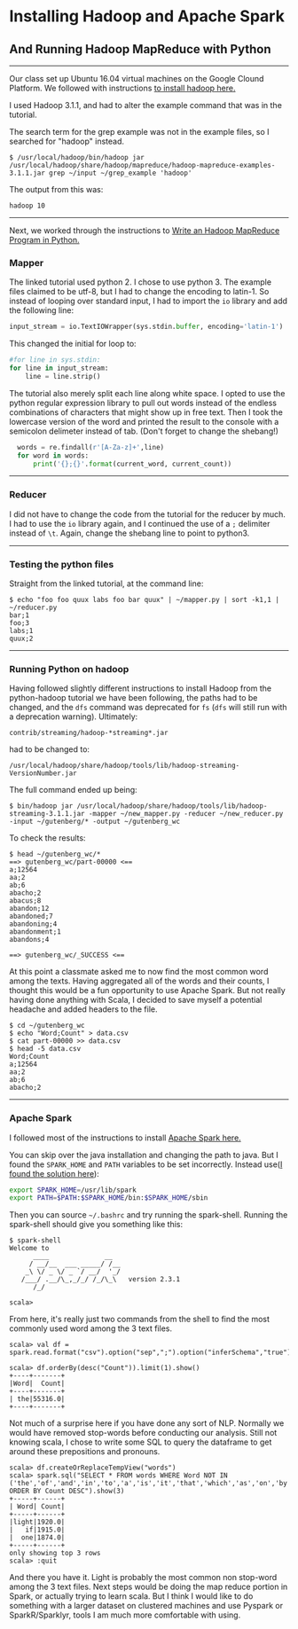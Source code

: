# Installing Hadoop and Apache Spark
## And Running Hadoop MapReduce with Python

---
Our class set up Ubuntu 16.04 virtual machines on the Google Clound Platform. We followed with instructions [to install hadoop here.](https://www.digitalocean.com/community/tutorials/how-to-install-hadoop-in-stand-alone-mode-on-ubuntu-16-04)

I used Hadoop 3.1.1, and had to alter the example command that was in
the tutorial.


The search term for the grep example was not in the example files, so I searched for "hadoop" instead.
```console
$ /usr/local/hadoop/bin/hadoop jar /usr/local/hadoop/share/hadoop/mapreduce/hadoop-mapreduce-examples-3.1.1.jar grep ~/input ~/grep_example 'hadoop'
```
The output from this was:
```console
hadoop 10
```
---
Next, we worked through the instructions to [Write an Hadoop MapReduce Program in Python.](https://www.michael-noll.com/tutorials/writing-an-hadoop-mapreduce-program-in-python/)


### Mapper

The linked tutorial used python 2. I chose to use python 3. The example files claimed to be utf-8, but I had to change the encoding to latin-1. So instead of looping over standard input, I had to import the `io` library and add the following line:
```python
input_stream = io.TextIOWrapper(sys.stdin.buffer, encoding='latin-1')
```
This changed the initial for loop to:
```python
#for line in sys.stdin:
for line in input_stream:
    line = line.strip()
  ```
  The tutorial also merely split each line along white space. I opted to use the python regular expression library to pull out words instead of the endless combinations of characters that might show up in free text. Then I took the lowercase version of the word and printed the result to the console with a semicolon delimeter instead of tab. (Don't forget to change the shebang!)
```python
  words = re.findall(r'[A-Za-z]+',line)
  for word in words:
      print('{};{}'.format(current_word, current_count))
```
---
### Reducer

I did not have to change the code from the tutorial for the reducer by much. I had to use the `io` library again, and I continued the use of a `;` delimiter instead of `\t`. Again, change the shebang line to point to python3.

---
### Testing the python files

Straight from the linked tutorial, at the command line:
```console
$ echo "foo foo quux labs foo bar quux" | ~/mapper.py | sort -k1,1 | ~/reducer.py
bar;1
foo;3
labs;1
quux;2
```
---
### Running Python on hadoop

Having followed slightly different instructions to install Hadoop from the python-hadoop tutorial we have been following, the paths had to be changed, and the `dfs` command was deprecated for `fs` (`dfs` will still run with a deprecation warning). Ultimately:
```console
contrib/streaming/hadoop-*streaming*.jar
```
had to be changed to:
```console
/usr/local/hadoop/share/hadoop/tools/lib/hadoop-streaming-VersionNumber.jar
```

The full command ended up being:
```console
$ bin/hadoop jar /usr/local/hadoop/share/hadoop/tools/lib/hadoop-streaming-3.1.1.jar -mapper ~/new_mapper.py -reducer ~/new_reducer.py -input ~/gutenberg/* -output ~/gutenberg_wc
```

To check the results:
```console
$ head ~/gutenberg_wc/*
==> gutenberg_wc/part-00000 <==
a;12564
aa;2
ab;6
abacho;2
abacus;8
abandon;12
abandoned;7
abandoning;4
abandonment;1
abandons;4

==> gutenberg_wc/_SUCCESS <==
```

At this point a classmate asked me to now find the most common word among the texts. Having aggregated all of the words and their counts, I thought this would be a fun opportunity to use Apache Spark. But not really having done anything with Scala, I decided to save myself a potential headache and added headers to the file.
```console
$ cd ~/gutenberg_wc
$ echo "Word;Count" > data.csv
$ cat part-00000 >> data.csv
$ head -5 data.csv
Word;Count
a;12564
aa;2
ab;6
abacho;2
```
---
### Apache Spark

I followed most of the instructions to install [Apache Spark here.](https://www.tutorialkart.com/apache-spark/install-latest-apache-spark-on-ubuntu-16/)

You can skip over the java installation and changing the path to java. But I found the `SPARK_HOME` and `PATH` variables to be set incorrectly. Instead use([I found the solution here](https://stackoverflow.com/questions/35620687/unable-to-run-spark-shell-from-bin)):
```bash
export SPARK_HOME=/usr/lib/spark
export PATH=$PATH:$SPARK_HOME/bin:$SPARK_HOME/sbin
```
Then you can source `~/.bashrc` and try running the spark-shell. Running the spark-shell should give you something like this:

```console
$ spark-shell
Welcome to
      ____              __
     / __/__  ___ _____/ /__
    _\ \/ _ \/ _ `/ __/  '_/
   /___/ .__/\_,_/_/ /_/\_\   version 2.3.1
      /_/

scala>
```
From here, it's really just two commands from the shell to find the most commonly used word among the 3 text files.
```console
scala> val df = spark.read.format("csv").option("sep",";").option("inferSchema","true").option("header","true").load("~/gutenberg_wc/data.csv")

scala> df.orderBy(desc("Count")).limit(1).show()
+----+-------+
|Word|  Count|
+----+-------+
| the|55316.0|
+----+-------+
```
Not much of a surprise here if you have done any sort of NLP. Normally we would have removed stop-words before conducting our analysis. Still not knowing scala, I chose to write some SQL to query the dataframe to get around these prepositions and pronouns.
```console
scala> df.createOrReplaceTempView("words")
scala> spark.sql("SELECT * FROM words WHERE Word NOT IN ('the','of','and','in','to','a','is','it','that','which','as','on','by','be','this','are','with','from','at','will','for','not','or','you','have','no','they','but','its','s','i') ORDER BY Count DESC").show(3)
+-----+------+
| Word| Count|
+-----+------+
|light|1920.0|
|   if|1915.0|
|  one|1874.0|
+-----+------+
only showing top 3 rows
scala> :quit
```
And there you have it. Light is probably the most common non stop-word among the 3 text files. Next steps would be doing the map reduce portion in Spark, or actually trying to learn scala. But I think I would like to do something with a larger dataset on clustered machines and use Pyspark or SparkR/Sparklyr, tools I am much more comfortable with using.
